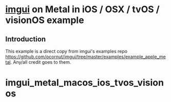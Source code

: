 # [imgui](https://github.com/ocornut/imgui) on Metal in iOS / OSX / tvOS / visionOS example

## Introduction

This example is a direct copy from imgui's examples repo https://github.com/ocornut/imgui/tree/master/examples/example_apple_metal. Any/all credit goes to them.


# imgui_metal_macos_ios_tvos_visionos
